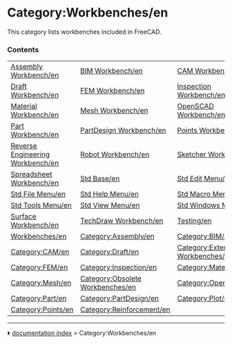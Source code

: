# Category:Workbenches/en
This category lists workbenches included in FreeCAD.

### Contents

|     |     |     |
| --- | --- | --- |
| [Assembly Workbench/en](Assembly_Workbench/en.md) | [BIM Workbench/en](BIM_Workbench/en.md) | [CAM Workbench/en](CAM_Workbench/en.md) |
| [Draft Workbench/en](Draft_Workbench/en.md) | [FEM Workbench/en](FEM_Workbench/en.md) | [Inspection Workbench/en](Inspection_Workbench/en.md) |
| [Material Workbench/en](Material_Workbench/en.md) | [Mesh Workbench/en](Mesh_Workbench/en.md) | [OpenSCAD Workbench/en](OpenSCAD_Workbench/en.md) |
| [Part Workbench/en](Part_Workbench/en.md) | [PartDesign Workbench/en](PartDesign_Workbench/en.md) | [Points Workbench/en](Points_Workbench/en.md) |
| [Reverse Engineering Workbench/en](Reverse_Engineering_Workbench/en.md) | [Robot Workbench/en](Robot_Workbench/en.md) | [Sketcher Workbench/en](Sketcher_Workbench/en.md) |
| [Spreadsheet Workbench/en](Spreadsheet_Workbench/en.md) | [Std Base/en](Std_Base/en.md) | [Std Edit Menu/en](Std_Edit_Menu/en.md) |
| [Std File Menu/en](Std_File_Menu/en.md) | [Std Help Menu/en](Std_Help_Menu/en.md) | [Std Macro Menu/en](Std_Macro_Menu/en.md) |
| [Std Tools Menu/en](Std_Tools_Menu/en.md) | [Std View Menu/en](Std_View_Menu/en.md) | [Std Windows Menu/en](Std_Windows_Menu/en.md) |
| [Surface Workbench/en](Surface_Workbench/en.md) | [TechDraw Workbench/en](TechDraw_Workbench/en.md) | [Testing/en](Testing/en.md) |
| [Workbenches/en](Workbenches/en.md) | [Category:Assembly/en](Category_Assembly/en.md) | [Category:BIM/en](Category_BIM/en.md) |
| [Category:CAM/en](Category_CAM/en.md) | [Category:Draft/en](Category_Draft/en.md) | [Category:External Workbenches/en](Category_External_Workbenches/en.md) |
| [Category:FEM/en](Category_FEM/en.md) | [Category:Inspection/en](Category_Inspection/en.md) | [Category:Material/en](Category_Material/en.md) |
| [Category:Mesh/en](Category_Mesh/en.md) | [Category:Obsolete Workbenches/en](Category_Obsolete_Workbenches/en.md) | [Category:OpenSCAD/en](Category_OpenSCAD/en.md) |
| [Category:Part/en](Category_Part/en.md) | [Category:PartDesign/en](Category_PartDesign/en.md) | [Category:Plot/en](Category_Plot/en.md) |
| [Category:Points/en](Category_Points/en.md) | [Category:Reinforcement/en](Category_Reinforcement/en.md) |



---
⏵ [documentation index](../README.md) > Category:Workbenches/en
